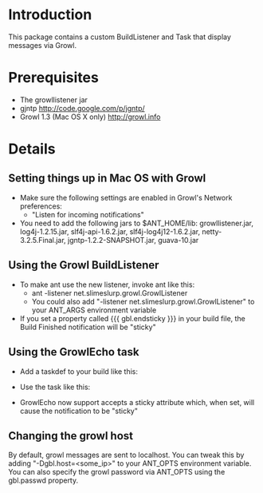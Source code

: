 # Introduction #

This package contains a custom BuildListener and Task that display messages via Growl.

# Prerequisites #

  * The growllistener jar
  * gjntp http://code.google.com/p/jgntp/
  * Growl 1.3 (Mac OS X only) http://growl.info


# Details #

## Setting things up in Mac OS with Growl ##

  * Make sure the following settings are enabled in Growl's Network preferences:
    * "Listen for incoming notifications"
  * You need to add the following jars to $ANT_HOME/lib: growllistener.jar, log4j-1.2.15.jar, slf4j-api-1.6.2.jar, slf4j-log4j12-1.6.2.jar, netty-3.2.5.Final.jar, jgntp-1.2.2-SNAPSHOT.jar, guava-10.jar
    
## Using the Growl BuildListener ##

  * To make ant use the new listener, invoke ant like this:
    * ant -listener net.slimeslurp.growl.GrowlListener
    * You could also add "-listener net.slimeslurp.growl.GrowlListener" to your ANT_ARGS environment variable
  * If you set a property called {{{ gbl.endsticky }}} in your build file, the Build Finished notification will be "sticky"

## Using the GrowlEcho task ##

  * Add a taskdef to your build like this:

    <taskdef name="growl" classname="net.slimeslurp.growl.GrowlEcho"/>

  * Use the task like this:
    <growl message="The message"/>

  * GrowlEcho now support accepts a sticky attribute which, when set, will cause the notification to be "sticky"
  
## Changing the growl host ##

By default, growl messages are sent to localhost.  You can tweak this by adding "-Dgbl.host=<some_ip>" to your ANT_OPTS environment variable.  You can also specify the growl password via ANT_OPTS using the gbl.passwd property.